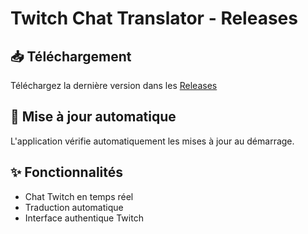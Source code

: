 # Twitch Chat Translator - Releases

## 📥 Téléchargement

Téléchargez la dernière version dans les [Releases](https://github.com/GrapsZ/twitch-chat-releases/releases)

## 🔄 Mise à jour automatique

L'application vérifie automatiquement les mises à jour au démarrage.

## ✨ Fonctionnalités

- Chat Twitch en temps réel
- Traduction automatique
- Interface authentique Twitch